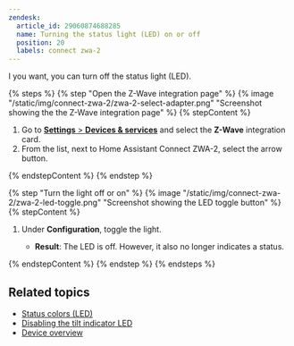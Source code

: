 ```yaml
---
zendesk:
  article_id: 29060874688285
  name: Turning the status light (LED) on or off
  position: 20
  labels: connect zwa-2
---
```



I you want, you can turn off the status light (LED).

{% steps %}
{% step "Open the Z-Wave integration page" %}
{% image "/static/img/connect-zwa-2/zwa-2-select-adapter.png" "Screenshot showing the the Z-Wave integration page" %}
{% stepContent %}

1. Go to [**Settings** > **Devices & services**](https://my.home-assistant.io/redirect/integrations/) and select the **Z-Wave** integration card.
2. From the list, next to  Home Assistant Connect ZWA-2, select the arrow button.

{% endstepContent %}
{% endstep %}

{% step "Turn the light off or on" %}
{% image "/static/img/connect-zwa-2/zwa-2-led-toggle.png" "Screenshot showing the LED toggle button" %}
{% stepContent %}

1. Under **Configuration**, toggle the light.

   - **Result**: The LED is off. However, it also no longer indicates a status.

{% endstepContent %}
{% endstep %}
{% endsteps %}

## Related topics

- [Status colors (LED)](/hc/en-us/articles/28670086157853)
- [Disabling the tilt indicator LED](/hc/en-us/articles/28670788982941)
- [Device overview](/hc/en-us/articles/28670192316189)